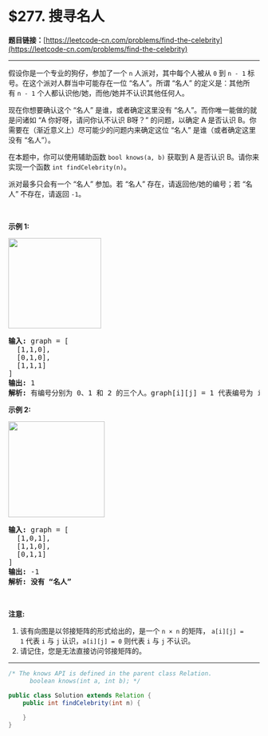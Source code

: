 # $277. 搜寻名人

**题目链接：**[https://leetcode-cn.com/problems/find-the-celebrity](https://leetcode-cn.com/problems/find-the-celebrity)

---

<div class="content__1Y2H">
 <div class="notranslate">
  <p>假设你是一个专业的狗仔，参加了一个&nbsp;<code>n</code>&nbsp;人派对，其中每个人被从&nbsp;<code>0</code>&nbsp;到&nbsp;<code>n - 1</code>&nbsp;标号。在这个派对人群当中可能存在一位&nbsp;“名人”。所谓 “名人” 的定义是：其他所有&nbsp;<code>n - 1</code>&nbsp;个人都认识他/她，而他/她并不认识其他任何人。</p> 
  <p>现在你想要确认这个 “名人” 是谁，或者确定这里没有&nbsp;“名人”。而你唯一能做的就是问诸如 “A&nbsp;你好呀，请问你认不认识&nbsp;B呀？”&nbsp;的问题，以确定 A 是否认识 B。你需要在（渐近意义上）尽可能少的问题内来确定这位 “名人” 是谁（或者确定这里没有 “名人”）。</p> 
  <p>在本题中，你可以使用辅助函数&nbsp;<code>bool knows(a, b)</code>&nbsp;获取到 A&nbsp;是否认识 B。请你来实现一个函数&nbsp;<code>int findCelebrity(n)</code>。</p> 
  <p>派对最多只会有一个 “名人” 参加。若&nbsp;“名人” 存在，请返回他/她的编号；若&nbsp;“名人”&nbsp;不存在，请返回&nbsp;<code>-1</code>。</p> 
  <p>&nbsp;</p> 
  <p><strong>示例 1:</strong></p> 
  <p><img style="height: 181px; width: 186px;" src="/uploads/2019/02/02/277_example_1_bold.PNG" alt=""></p> 
  <pre class="language-text"><strong>输入: </strong>graph = [
&nbsp; [1,1,0],
&nbsp; [0,1,0],
&nbsp; [1,1,1]
]
<strong>输出: </strong>1
<strong>解析: </strong>有编号分别为 0、1 和 2 的三个人。graph[i][j] = 1 代表编号为 i 的人认识编号为 j 的人，而 graph[i][j] = 0 则代表编号为 i 的人不认识编号为 j 的人。“名人” 是编号 1 的人，因为 0 和 2 均认识他/她，但 1 不认识任何人。
</pre> 
  <p><strong>示例&nbsp;2:</strong></p> 
  <p><img style="height: 192px; width: 193px;" src="/uploads/2019/02/02/277_example_2.PNG" alt=""></p> 
  <pre class="language-text"><strong>输入: </strong>graph = [
&nbsp; [1,0,1],
&nbsp; [1,1,0],
&nbsp; [0,1,1]
]
<strong>输出: </strong>-1
<strong>解析: 没有 “名人”</strong>
</pre> 
  <p>&nbsp;</p> 
  <p><strong>注意:</strong></p> 
  <ol> 
   <li>该有向图是以邻接矩阵的形式给出的，是一个&nbsp;<code>n ×&nbsp;n</code>&nbsp;的矩阵，&nbsp;<code>a[i][j] = 1</code>&nbsp;代表&nbsp;<code>i</code>&nbsp;与&nbsp;<code>j</code>&nbsp;认识，<code>a[i][j] = 0</code>&nbsp;则代表&nbsp;<code>i</code>&nbsp;与&nbsp;<code>j</code>&nbsp;不认识。</li> 
   <li>请记住，您是无法直接访问邻接矩阵的。</li> 
  </ol> 
 </div>
</div>

---

```java
/* The knows API is defined in the parent class Relation.
      boolean knows(int a, int b); */

public class Solution extends Relation {
    public int findCelebrity(int n) {
        
    }
}
```